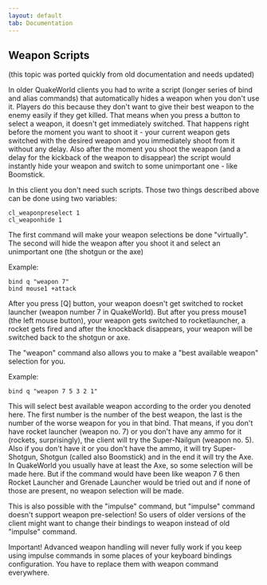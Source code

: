 ```yaml
---
layout: default
tab: Documentation
---
```


## Weapon Scripts

(this topic was ported quickly from old documentation and needs updated)

In older QuakeWorld clients you had to write a script (longer series of bind and alias commands) that automatically hides a weapon when you don't use it. Players do this because they don't want to give their best weapon to the enemy easily if they get killed.
That means when you press a button to select a weapon, it doesn't get immediately switched. That happens right before the moment you want to shoot it - your current weapon gets switched with the desired weapon and you immediately shoot from it without any delay.
Also after the moment you shoot the weapon (and a delay for the kickback of the weapon to disappear) the script would instantly hide your weapon and switch to some unimportant one - like Boomstick.

In this client you don't need such scripts. Those two things described above can be done using two variables:

    cl_weaponpreselect 1
    cl_weaponhide 1

The first command will make your weapon selections be done "virtually". The second will hide the weapon after you shoot it and select an unimportant one (the shotgun or the axe)

Example:

    bind q "weapon 7"
    bind mouse1 +attack

After you press [Q] button, your weapon doesn't get switched to rocket launcher (weapon number 7 in QuakeWorld). But after you press mouse1 (the left mouse button), your weapon gets switched to rocketlauncher, a rocket gets fired and after the knockback disappears, your weapon will be switched back to the shotgun or axe.

The "weapon" command also allows you to make a "best available weapon" selection for you.

Example:

    bind q "weapon 7 5 3 2 1"

This will select best available weapon according to the order you denoted here. The first number is the number of the best weapon, the last is the number of the worse weapon for you in that bind. That means, if you don't have rocket launcher (weapon no. 7) or you don't have any ammo for it (rockets, surprisingly), the client will try the Super-Nailgun (weapon no. 5). Also if you don't have it or you don't have the ammo, it will try Super-Shotgun, Shotgun (called also Boomstick) and in the end it will try the Axe. In QuakeWorld you usually have at least the Axe, so some selection will be made here. But if the command would have been like weapon 7 6 then Rocket Launcher and Grenade Launcher would be tried out and if none of those are present, no weapon selection will be made.

This is also possible with the "impulse" command, but "impulse" command doesn't support weapon pre-selection! So users of older versions of the client might want to change their bindings to weapon instead of old "impulse" command.

Important! Advanced weapon handling will never fully work if you keep using impulse commands in some places of your keyboard bindings configuration. You have to replace them with weapon command everywhere.

